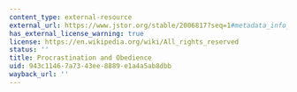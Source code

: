 ```yaml
---
content_type: external-resource
external_url: https://www.jstor.org/stable/2006817?seq=1#metadata_info_tab_contents
has_external_license_warning: true
license: https://en.wikipedia.org/wiki/All_rights_reserved
status: ''
title: Procrastination and Obedience
uid: 943c1146-7a73-43ee-8889-e1a4a5ab8dbb
wayback_url: ''
---
```

